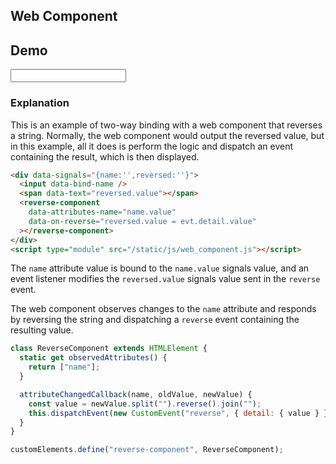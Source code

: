 ## Web Component

## Demo

<div data-signals="{name:'',reversed:''}" class="flex flex-col gap-4">
    <input data-bind-name class="flex items-center input input-bordered">
    <div class="h-16 alert">
        <span data-text="reversed.value"></span>
    </div>
    <reverse-component data-attributes-name="name.value" data-on-reverse="reversed.value = evt.detail.reversed"></reverse-component>
    <script type="module" src="/static/js/web_component.js"></script>
</div>

### Explanation

This is an example of two-way binding with a web component that reverses a string. Normally, the web component would output the reversed value, but in this example, all it does is perform the logic and dispatch an event containing the result, which is then displayed.

```html
<div data-signals="{name:'',reversed:''}">
  <input data-bind-name />
  <span data-text="reversed.value"></span>
  <reverse-component
    data-attributes-name="name.value"
    data-on-reverse="reversed.value = evt.detail.value"
  ></reverse-component>
</div>
<script type="module" src="/static/js/web_component.js"></script>
```

The `name` attribute value is bound to the `name.value` signals value, and an event listener modifies the `reversed.value` signals value sent in the `reverse` event.

The web component observes changes to the `name` attribute and responds by reversing the string and dispatching a `reverse` event containing the resulting value.

```js
class ReverseComponent extends HTMLElement {
  static get observedAttributes() {
    return ["name"];
  }

  attributeChangedCallback(name, oldValue, newValue) {
    const value = newValue.split("").reverse().join("");
    this.dispatchEvent(new CustomEvent("reverse", { detail: { value } }));
  }
}

customElements.define("reverse-component", ReverseComponent);
```
